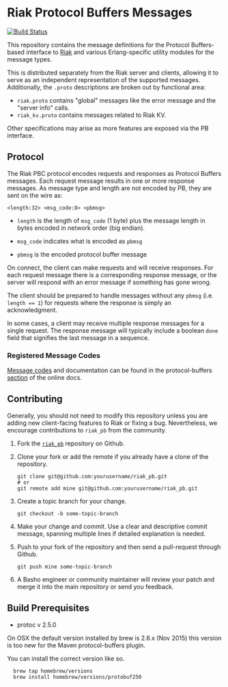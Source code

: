 # Riak Protocol Buffers Messages

[![Build Status](https://secure.travis-ci.org/basho/riak_pb.png?branch=master)](http://travis-ci.org/basho/riak_pb)

This repository contains the message definitions for the Protocol
Buffers-based interface to [Riak](https://github.com/basho/riak) and
various Erlang-specific utility modules for the message types.

This is distributed separately from the Riak server and clients,
allowing it to serve as an independent representation of the supported
messages. Additionally, the `.proto` descriptions are broken out by
functional area:

* `riak.proto` contains "global" messages like the error message and
  the "server info" calls.
* `riak_kv.proto` contains messages related to Riak KV.

Other specifications may arise as more features are exposed via the PB
interface.

## Protocol

The Riak PBC protocol encodes requests and responses as Protocol
Buffers messages.  Each request message results in one or more
response messages.  As message type and length are not encoded by PB,
they are sent on the wire as:

    <length:32> <msg_code:8> <pbmsg>

* `length` is the length of `msg_code` (1 byte) plus the message length
  in bytes encoded in network order (big endian).

* `msg_code` indicates what is encoded as `pbmsg`

* `pbmsg` is the encoded protocol buffer message

On connect, the client can make requests and will receive responses.
For each request message there is a corresponding response message, or
the server will respond with an error message if something has gone
wrong.

The client should be prepared to handle messages without any `pbmsg`
(i.e. `length == 1`) for requests where the response is simply an
acknowledgment.

In some cases, a client may receive multiple response messages for a
single request. The response message will typically include a boolean
`done` field that signifies the last message in a sequence.

### Registered Message Codes

[Message codes](http://docs.basho.com/riak/latest/dev/references/protocol-buffers/#Message-Codes) and documentation can be found in the protocol-buffers
[section](http://docs.basho.com/riak/latest/dev/references/protocol-buffers/) of the online docs.

## Contributing

Generally, you should not need to modify this repository unless you
are adding new client-facing features to Riak or fixing a
bug. Nevertheless, we encourage contributions to `riak_pb` from the
community.

1. Fork the [`riak_pb`](https://github.com/basho/riak_pb) repository
   on Github.
2. Clone your fork or add the remote if you already have a clone of
   the repository.

    ```
    git clone git@github.com:yourusername/riak_pb.git
    # or
    git remote add mine git@github.com:yourusername/riak_pb.git
    ```

3. Create a topic branch for your change.

    ```
    git checkout -b some-topic-branch
    ```

4. Make your change and commit. Use a clear and descriptive commit
   message, spanning multiple lines if detailed explanation is needed.
5. Push to your fork of the repository and then send a pull-request
   through Github.

    ```
    git push mine some-topic-branch
    ```

6. A Basho engineer or community maintainer will review your patch and
   merge it into the main repository or send you feedback.

## Build Prerequisites

* protoc v 2.5.0

On OSX the default version installed by brew is 2.6.x (Nov 2015)
this version is too new for the Maven protocol-buffers plugin.

You can install the correct version like so.
    
  ```
    brew tap homebrew/versions
    brew install homebrew/versions/protobuf250
  ```

